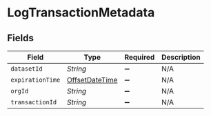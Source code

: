 # LogTransactionMetadata


## Fields

| Field                                                                                     | Type                                                                                      | Required                                                                                  | Description                                                                               |
| ----------------------------------------------------------------------------------------- | ----------------------------------------------------------------------------------------- | ----------------------------------------------------------------------------------------- | ----------------------------------------------------------------------------------------- |
| `datasetId`                                                                               | *String*                                                                                  | :heavy_minus_sign:                                                                        | N/A                                                                                       |
| `expirationTime`                                                                          | [OffsetDateTime](https://docs.oracle.com/javase/8/docs/api/java/time/OffsetDateTime.html) | :heavy_minus_sign:                                                                        | N/A                                                                                       |
| `orgId`                                                                                   | *String*                                                                                  | :heavy_minus_sign:                                                                        | N/A                                                                                       |
| `transactionId`                                                                           | *String*                                                                                  | :heavy_minus_sign:                                                                        | N/A                                                                                       |